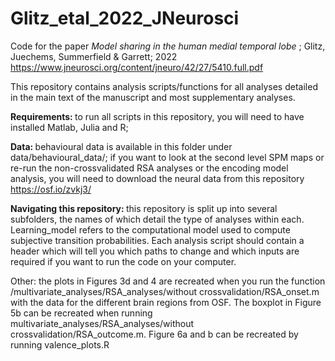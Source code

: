 # Glitz_etal_2022_JNeurosci

Code for the paper <i> Model sharing
in the human medial temporal lobe </i>; Glitz, Juechems, Summerfield & Garrett; 2022 https://www.jneurosci.org/content/jneuro/42/27/5410.full.pdf 

This repository contains analysis scripts/functions for all analyses detailed in the main text of the manuscript and most supplementary analyses. 

<b> Requirements: </b> to run all scripts in this repository, you will need to have installed Matlab, Julia and R; 

<b> Data: </b> behavioural data is available in this folder under data/behavioural_data/; if you want to look at the second level SPM maps or re-run the non-crossvalidated RSA analyses or the encoding model analysis, you will need to download the neural data from this repository https://osf.io/zvkj3/ 

<b> Navigating this repository: </b> this repository is split up into several subfolders, the names of which detail the type of analyses within each. Learning_model refers to the computational model used to compute subjective transition probabilities. Each analysis script should contain a header which will tell you which paths to change and which inputs are required if you want to run the code on your computer.

Other: the plots in Figures 3d and 4 are recreated when you run the function /multivariate_analyses/RSA_analyses/without crossvalidation/RSA_onset.m with the data for the different brain regions from OSF. The boxplot in Figure 5b can be recreated when running multivariate_analyses/RSA_analyses/without crossvalidation/RSA_outcome.m. Figure 6a and b can be recreated by running valence_plots.R



